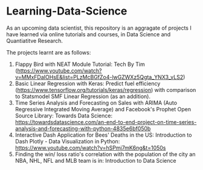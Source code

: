 # Learning-Data-Science

As an upcoming data scientist, this repository is an aggragate of projects I have learned via online tutorials and courses, in Data Science and Quantiatitve Research.

The projects learnt are as follows:
1. Flappy Bird with NEAT Module Tutorial: Tech By Tim (https://www.youtube.com/watch?v=MMxFDaIOHsE&list=PLzMcBGfZo4-lwGZWXz5Qgta_YNX3_vLS2)
2. Basic Linear Regression with Keras: Predict fuel efficiency (https://www.tensorflow.org/tutorials/keras/regression) with comparison to Statsmodel SMF Linear Regression (as an addition).
3. Time Series Analysis and Forecasting on Sales with ARIMA (Auto Regressive Integrated Moving Average) and Facebook's Prophet Open Source Library: Towards Data Science: https://towardsdatascience.com/an-end-to-end-project-on-time-series-analysis-and-forecasting-with-python-4835e6bf050b
4. Interactive Dash Application for Bees' Deaths in the US: Introduction to Dash Plotly - Data Visualization in Python: https://www.youtube.com/watch?v=hSPmj7mK6ng&t=1050s
5. Finding the win/ loss ratio's correlation with the population of the city an NBA, NHL, NFL and MLB team is in: Introduction to Data Science
